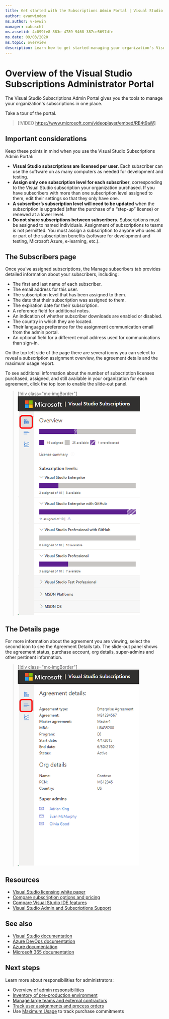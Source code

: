 ```yaml
---
title: Get started with the Subscriptions Admin Portal | Visual Studio Marketplace
author: evanwindom
ms.author: v-evwin
manager: cabuschl
ms.assetid: 4c099fe8-883e-4789-9468-387ce5697dfe
ms.date: 09/03/2020
ms.topic: overview
description: Learn how to get started managing your organization's Visual Studio subscriptions with the Subscriptions Admin Portal.
---
```


# Overview of the Visual Studio Subscriptions Administrator Portal

The Visual Studio Subscriptions Admin Portal gives you the tools to manage your organization's subscriptions in one place. 

Take a tour of the portal.

> [!VIDEO https://www.microsoft.com/videoplayer/embed/RE4t9aW]

## Important considerations
Keep these points in mind when you use the Visual Studio Subscriptions Admin Portal:
- **Visual Studio subscriptions are licensed per user.** Each subscriber can use the software on as many computers as needed for development and testing.
- **Assign only one subscription level for each subscriber**, corresponding to the Visual Studio subscription your organization purchased. If you have subscribers with more than one subscription level assigned to them, edit their settings so that they only have one.
- **A subscriber’s subscription level will need to be updated** when the subscription is upgraded (after the purchase of a “step-up” license) or renewed at a lower level.
- **Do not share subscriptions between subscribers.** Subscriptions must be assigned to named individuals.  Assignment of subscriptions to teams is not permitted.  You must assign a subscription to anyone who uses all or part of the subscription benefits (software for development and testing, Microsoft Azure, e-learning, etc.).

## The Subscribers page
Once you’ve assigned subscriptions, the Manage subscribers tab provides detailed information about your subscribers, including:
- The first and last name of each subscriber.
- The email address for this user.
- The subscription level that has been assigned to them.
- The date that their subscription was assigned to them.
- The expiration date for their subscription.
- A reference field for additional notes.
- An indication of whether subscriber downloads are enabled or disabled.
- The country in which they are located.
- Their language preference for the assignment communication email from the admin portal.
- An optional field for a different email address used for communications than sign-in.

On the top left side of the page there are several icons you can select to reveal a subscription assignment overview, the agreement details and the maximum usage report.

To see additional information about the number of subscription licenses purchased, assigned, and still available in your organization for each agreement, click the top icon to enable the slide-out panel.
> [!div class="mx-imgBorder"]
> ![Visual Studio Subscriptions Admin Portal Subscribers Page](_img/using-admin-portal/subscribers-page.png "The subscribers page shows subscription counts by type.")

## The Details page
For more information about the agreement you are viewing, select the second icon to see the Agreement Details tab. The slide-out panel shows the agreement status, purchase account, org details, super-admins and other pertinent information.
> [!div class="mx-imgBorder"]
> ![Visual Studio Subscriptions Admin Portal Details Page](_img/using-admin-portal/details-page.png "The details page displays information about your agreement, including the names of your super admins.")

## Resources
- [Visual Studio licensing white paper](https://visualstudio.microsoft.com/wp-content/uploads/2019/06/Visual-Studio-Licensing-Whitepaper-May-2019.pdf)
- [Compare subscription options and pricing](https://visualstudio.microsoft.com/vs/pricing)
- [Compare Visual Studio IDE features](https://visualstudio.microsoft.com/vs/compare)
- [Visual Studio Admin and Subscriptions Support](https://visualstudio.microsoft.com/support/support-overview-vs)

## See also
- [Visual Studio documentation](/visualstudio/)
- [Azure DevOps documentation](/azure/devops/)
- [Azure documentation](/azure/)
- [Microsoft 365 documentation](/microsoft-365/)

## Next steps
Learn more about responsibilities for administrators:
- [Overview of admin responsibilities](admin-responsibilities.md)
- [Inventory of pre-production environment](admin-inventory.md)
- [Manage large teams and external contractors](manage-teams.md)
- [Track user assignments and process orders](assignments-orders.md)
- Use [Maximum Usage](maximum-usage.md) to track purchase commitments